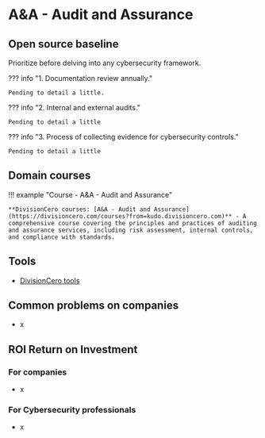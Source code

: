 # A&A - Audit and Assurance


## Open source baseline

Prioritize before delving into any cybersecurity framework.

??? info "1. Documentation review annually."

    Pending to detail a little.


??? info "2. Internal and external audits."

    Pending to detail a little


??? info "3. Process of collecting evidence for cybersecurity controls."

    Pending to detail a little


## Domain courses

!!! example "Course - A&A - Audit and Assurance"
        
    **DivisionCero courses: [A&A - Audit and Assurance](https://divisioncero.com/courses?from=kudo.divisioncero.com)** - A comprehensive course covering the principles and practices of auditing and assurance services, including risk assessment, internal controls, and compliance with standards.


## Tools

- [DivisionCero tools](https://divisioncero.com/tools?from=kudo.divisioncero.com)


## Common problems on companies

- x


## ROI Return on Investment

### For companies

- x

### For Cybersecurity professionals

- x